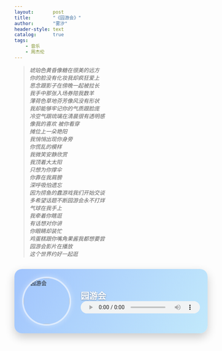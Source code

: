 ```yaml
---
layout:       post
title:        "《园游会》"
author:       "雾汐"
header-style: text
catalog:      true
tags:
    - 音乐
    - 周杰伦
---
```








> *琥珀色黄昏像糖在很美的远方  
> 你的脸没有化妆我却疯狂爱上  
> 思念跟影子在傍晚一起被拉长  
> 我手中那张入场券陪我数羊  
> 薄荷色草地芬芳像风没有形状  
> 我却能够牢记你的气质跟脸庞  
> 冷空气跟琉璃在清晨很有透明感  
> 像我的喜欢 被你看穿  
> 摊位上一朵艳阳  
> 我悄悄出现你身旁  
> 你慌乱的模样  
> 我微笑安静欣赏  
> 我顶着大太阳  
> 只想为你撑伞  
> 你靠在我肩膀  
> 深呼吸怕遗忘  
> 因为捞鱼的蠢游戏我们开始交谈  
> 多希望话题不断园游会永不打烊  
> 气球在我手上  
> 我牵着你瞎逛  
> 有话想对你讲  
> 你眼睛却装忙  
> 鸡蛋糕跟你嘴角果酱我都想要尝  
> 园游会影片在播放  
> 这个世界约好一起逛*


<style>
.music-card {
  position: relative;
  display: flex;
  align-items: center;
  justify-content: flex-start;
  backdrop-filter: blur(8px);
  background: rgba(255, 255, 255, 0.3);
  border-radius: 20px;
  box-shadow: 0 10px 25px rgba(0,0,0,0.2);
  padding: 20px;
  max-width: 520px;
  margin: 30px auto;
  overflow: hidden;
  transition: all 0.3s ease;
}
.music-card:hover {
  transform: translateY(-5px);
  box-shadow: 0 15px 30px rgba(0,0,0,0.3);
}

.music-cover {
  width: 120px;
  height: 120px;
  border-radius: 50%;
  object-fit: cover;
  margin-right: 25px;
  border: 4px solid rgba(255, 255, 255, 0.6);
  box-shadow: 0 0 15px rgba(255, 255, 255, 0.4);
}

.music-info {
  flex: 1;
  color: #fff;
  text-shadow: 0 1px 3px rgba(0,0,0,0.4);
}

.music-info h3 {
  margin: 0;
  font-size: 22px;
  font-weight: bold;
}

.music-info p {
  margin: 6px 0 12px;
  font-size: 15px;
  color: #f0f0f0;
}

.music-player {
  width: 100%;
  height: 32px;
  border-radius: 20px;
  background-color: rgba(255,255,255,0.7);
  backdrop-filter: blur(4px);
}

/* 背景渐变动画 */
.music-card::before {
  content: "";
  position: absolute;
  top: 0;
  left: 0;
  right: 0;
  bottom: 0;
  background: linear-gradient(120deg, #a1c4fd, #c2e9fb);
  z-index: -1;
  transition: 0.3s;
}

.music-card:hover::before {
  background: linear-gradient(120deg, #89f7fe, #66a6ff);
}
</style>
<div class="music-card">
  <img class="music-cover" src="https://onnisama.github.io/img/music/Carnival.jpg" alt="园游会">
  <div class="music-info">
    <h3>园游会</h3>
    <audio class="music-player" controls>
      <source src="https://onnisama.github.io/audio/Carnival.mp3" type="audio/mpeg">
    </audio>
  </div>
</div>